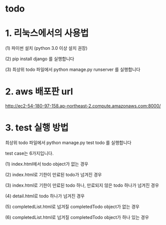 # todo

# 1. 리눅스에서의 사용법
(1) 파이썬 설치 (python 3.0 이상 설치 권장)

(2) pip install django 를 실행합니다

(3) 최상위 todo 파일에서
    python manage.py runserver 를 실행합니다


# 2. aws 배포판 url
http://ec2-54-180-97-158.ap-northeast-2.compute.amazonaws.com:8000/ 

# 3. test 실행 방법
최상위 todo 파일에서
python manage.py test todo 를 실행합니다

test case는 6가지입니다.

(1) index.html에서 todo object가 없는 경우

(2) index.html로 기한이 만료된 todo가 넘겨진 경우

(3) index.html로 기한이 만료된 todo 하나, 만료되지 않은 todo 하나가 넘겨진 경우

(4) detail.html로 todo 하나가 넘겨진 경우

(5) completedList.html로 넘겨질 completedTodo object가 없는 경우

(6) completedList.html로 넘겨질 completedTodo object가 하나 있는 경우
